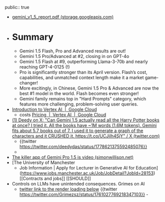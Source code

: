 public:: true

- [gemini_v1_5_report.pdf (storage.googleapis.com)](https://storage.googleapis.com/deepmind-media/gemini/gemini_v1_5_report.pdf)
- # Summary
	- Gemini 1.5 Flash, Pro and Advanced results are out!
	- Gemini 1.5 Pro/Advanced at #2, closing in on GPT-4o
	- Gemini 1.5 Flash at #9, outperforming Llama-3-70b and nearly reaching GPT-4-0125 (!)
	- Pro is significantly stronger than its April version. Flash’s cost, capabilities, and unmatched context length make it a market game-changer!
	- More excitingly, in Chinese, Gemini 1.5 Pro & Advanced are now the best #1 model in the world. Flash becomes even stronger!
	- Gemini family remains top in "Hard Prompts" category, which features more challenging, problem-solving user queries.
- [Introduction to Vertex AI  |  Google Cloud](https://cloud.google.com/vertex-ai/docs/start/introduction-unified-platform)
	- costs [Pricing  |  Vertex AI  |  Google Cloud](https://cloud.google.com/vertex-ai/pricing#costs)
- [(1) Deedy on X: "Can Gemini 1.5 actually read all the Harry Potter books at once? I tried it. All the books have ~1M words (1.6M tokens). Gemini fits about 5.7 books out of 7. I used it to generate a graph of the characters and it CRUSHED it. https://t.co/UCJiIh4SjY" / X (twitter.com)](https://twitter.com/deedydas/status/1778621375592485076)
	- {{twitter https://twitter.com/deedydas/status/1778621375592485076}}
	-
- [The killer app of Gemini Pro 1.5 is video (simonwillison.net)](https://simonwillison.net/2024/Feb/21/gemini-pro-video/)
- [The University of Manchester
	- Job Information | Apply for Lecturer in Generative AI for Education](https://www.jobs.manchester.ac.uk/Job/JobDetail?JobId=28153) [[Contracts and jobs]] [[SHOULD]]
- Controls on LLMs have unintended consequences. Grimes on AI
	- [twitter link to the render loading below](https://twitter.com/Grimezsz/status/1761027769218347103)
	  {{twitter https://twitter.com/Grimezsz/status/1761027769218347103}} -